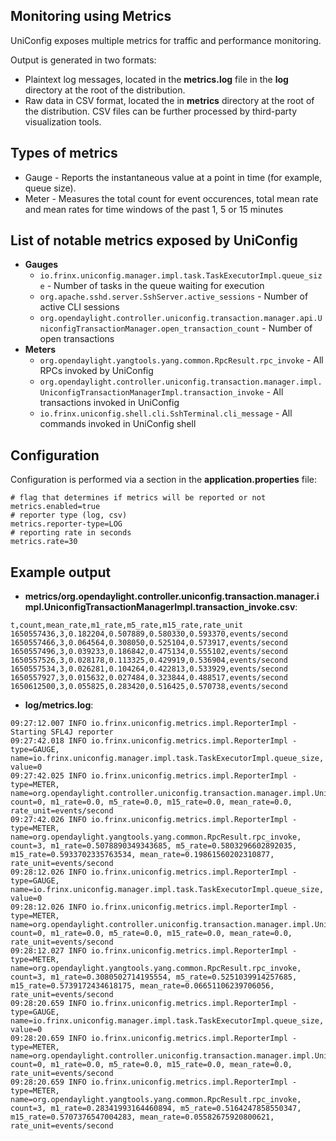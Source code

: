 ## Monitoring using Metrics

UniConfig exposes multiple metrics for traffic and performance monitoring.

Output is generated in two formats:
- Plaintext log messages, located in the **metrics.log** file in the **log**
  directory at the root of the distribution.
- Raw data in CSV format, located the in **metrics** directory at the root of
  the distribution. CSV files can be further processed by third-party
  visualization tools.


## Types of metrics
- Gauge - Reports the instantaneous value at a point in time (for example, queue
  size).
- Meter - Measures the total count for event occurences, total mean rate and
  mean rates for time windows of the past 1, 5 or 15 minutes 

## List of notable metrics exposed by UniConfig

- **Gauges**
    - `io.frinx.uniconfig.manager.impl.task.TaskExecutorImpl.queue_size` -
      Number of tasks in the queue waiting for execution
    - `org.apache.sshd.server.SshServer.active_sessions` - Number of active CLI
      sessions
    - `org.opendaylight.controller.uniconfig.transaction.manager.api.UniconfigTransactionManager.open_transaction_count` - Number of open transactions
- **Meters**
    - `org.opendaylight.yangtools.yang.common.RpcResult.rpc_invoke` - All RPCs
      invoked by UniConfig
    - `org.opendaylight.controller.uniconfig.transaction.manager.impl.UniconfigTransactionManagerImpl.transaction_invoke` - All transactions invoked in UniConfig
    - `io.frinx.uniconfig.shell.cli.SshTerminal.cli_message` - All commands
      invoked in UniConfig shell

## Configuration

Configuration is performed via a section in the **application.properties** file:

```properties
# flag that determines if metrics will be reported or not
metrics.enabled=true
# reporter type (log, csv)
metrics.reporter-type=LOG
# reporting rate in seconds
metrics.rate=30
```

## Example output

- **metrics/org.opendaylight.controller.uniconfig.transaction.manager.impl.UniconfigTransactionManagerImpl.transaction_invoke.csv**:

```csv
t,count,mean_rate,m1_rate,m5_rate,m15_rate,rate_unit
1650557436,3,0.182204,0.507889,0.580330,0.593370,events/second
1650557466,3,0.064564,0.308050,0.525104,0.573917,events/second
1650557496,3,0.039233,0.186842,0.475134,0.555102,events/second
1650557526,3,0.028178,0.113325,0.429919,0.536904,events/second
1650557534,3,0.026281,0.104264,0.422813,0.533929,events/second
1650557927,3,0.015632,0.027484,0.323844,0.488517,events/second
1650612500,3,0.055825,0.283420,0.516425,0.570738,events/second
```

- **log/metrics.log**:

```log
09:27:12.007 INFO io.frinx.uniconfig.metrics.impl.ReporterImpl - Starting SFL4J reporter
09:27:42.018 INFO io.frinx.uniconfig.metrics.impl.ReporterImpl - type=GAUGE, name=io.frinx.uniconfig.manager.impl.task.TaskExecutorImpl.queue_size, value=0
09:27:42.025 INFO io.frinx.uniconfig.metrics.impl.ReporterImpl - type=METER, name=org.opendaylight.controller.uniconfig.transaction.manager.impl.UniconfigTransactionManagerImpl.transaction_invoke, count=0, m1_rate=0.0, m5_rate=0.0, m15_rate=0.0, mean_rate=0.0, rate_unit=events/second
09:27:42.026 INFO io.frinx.uniconfig.metrics.impl.ReporterImpl - type=METER, name=org.opendaylight.yangtools.yang.common.RpcResult.rpc_invoke, count=3, m1_rate=0.5078890349343685, m5_rate=0.5803296602892035, m15_rate=0.5933702335763534, mean_rate=0.19861560202310877, rate_unit=events/second
09:28:12.026 INFO io.frinx.uniconfig.metrics.impl.ReporterImpl - type=GAUGE, name=io.frinx.uniconfig.manager.impl.task.TaskExecutorImpl.queue_size, value=0
09:28:12.026 INFO io.frinx.uniconfig.metrics.impl.ReporterImpl - type=METER, name=org.opendaylight.controller.uniconfig.transaction.manager.impl.UniconfigTransactionManagerImpl.transaction_invoke, count=0, m1_rate=0.0, m5_rate=0.0, m15_rate=0.0, mean_rate=0.0, rate_unit=events/second
09:28:12.027 INFO io.frinx.uniconfig.metrics.impl.ReporterImpl - type=METER, name=org.opendaylight.yangtools.yang.common.RpcResult.rpc_invoke, count=3, m1_rate=0.3080502714195554, m5_rate=0.5251039914257685, m15_rate=0.5739172434618175, mean_rate=0.06651106239706056, rate_unit=events/second
09:28:20.659 INFO io.frinx.uniconfig.metrics.impl.ReporterImpl - type=GAUGE, name=io.frinx.uniconfig.manager.impl.task.TaskExecutorImpl.queue_size, value=0
09:28:20.659 INFO io.frinx.uniconfig.metrics.impl.ReporterImpl - type=METER, name=org.opendaylight.controller.uniconfig.transaction.manager.impl.UniconfigTransactionManagerImpl.transaction_invoke, count=0, m1_rate=0.0, m5_rate=0.0, m15_rate=0.0, mean_rate=0.0, rate_unit=events/second
09:28:20.659 INFO io.frinx.uniconfig.metrics.impl.ReporterImpl - type=METER, name=org.opendaylight.yangtools.yang.common.RpcResult.rpc_invoke, count=3, m1_rate=0.28341993164460894, m5_rate=0.5164247858550347, m15_rate=0.5707376547004283, mean_rate=0.05582675920800621, rate_unit=events/second
```